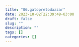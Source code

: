 ```yaml
---
title: "06.gatopretodaazar"
date: 2023-10-02T22:39:48-03:00
draft: false
slug: ""
description: ""
tags: []
categories: []
---
```


